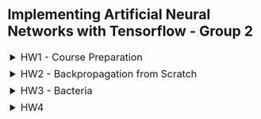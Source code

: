 <style>
details > summary {
  font-size: 20px;
  cursor: pointer;
  padding: 5px;
</style>

# Implementing Artificial Neural Networks with Tensorflow - Group 2

<details markdown=1>
  <summary>
    HW1 - Course Preparation
  </summary>
  <p>
    All files are located in [course_prep](course_prep).
    <br>
    Recap of some python operations and calculus.
  </p>
</details>

<details markdown=1>
  <summary>
    HW2 - Backpropagation from Scratch
  </summary>
  <p>
    All files are located in [backprop_from_scratch](backprop_from_scratch).
    <br>
    This week our task was to implement a MLP from scratch. We did so and used different classes and skripts for our Dataset, Functions, Perceptron, training and a Jupyter Notebook for visualization.
    <br>
    We have created a quite sofisticated fully connected MLP. You can chose as many input, output neurons, and hidden layers as you want as well as adjusting the hiddenlayer width freely.
    You can even specify different activation functions for the input, hidden and output neurons.
    We also visualized every possible logical gate as well as a live training visualization of our network.
    <br>
    ### [dataset.py](backprop_from_scratch/dataset.py)
    Provides the inputs with the labels. Can be choosen between and, or, nand. nor, xor depending on the given parameter (standard is xor).
    <br>
    ### [eval.py](backprop_from_scratch/eval.py)
    Contains methods to calculate sigmoid, sigmoidprime, squarred error and accuracy.
    <br>
    ### [perceptron.py](backprop_from_scratch/perceptron.py)
    Represents a single instance of one Perceptron with methods to calculate a forward step with activateion funciton sigmoid as well as an update method to update the parameters of the respective Perceptron instance. Perceptron is initialized with a learning rate of 1, activation function of sigmoid and activation functions derivative of sigmoidprime. Other activation function or lerning rate could be choosen if needed.
    <br>
    ### [mlp.py](backprop_from_scratch/mlp.py)
    Represents our MLP. The constructor initializes our mlp and there are additional methods for passing the inputs through the network and another method to update the parameters. The MLP is initilized with 2 input units, 1 output neuron and 4 neurons in 2 hidden layers. The global lerning rate is 1 and the activateion function is sigmoid again. These parameters can be changed (e.g. more hidden layers or more neurons in it) if necessary. 
    <br>
    ### [training.py](backprop_from_scratch/training.py)
    This script contains functions to train our MLP. There is an epoch function wich passes the input through our network as well as a training function (which is also used for visualization. Also there is a function used for our live training in [visualization.ipynb](backprop_from_scratch/visualization.ipynb).
    <br>
    ### [visualization.ipynb](backprop_from_scratch/visualization.ipynb)
    This notebook is used to visualize the training and output of our network. We visualize different logical gates as well as a live training of our network.
  </p>
</details>

<details markdown=1>
  <summary>
    HW3 - Bacteria
  </summary>
  <p>
    All files are located in [HW3_bacteria](HW3_bacteria).
    <br>
    This week our task was to work with Tensorflow datasets and to create a Newtwork working with some data about different kind of bacteria which can be differantiated by their respective genome sequence. For that matter the data had to be preprocessed with one-hot encoding. After that we created a Layer and Model class to realize the different layers in our network and the network itself. For the training an visualization we used a jupyter notebook for easier use and easier visualization.
    <br>
    ### [preprocessing.py](HW3_bacteria/preprocessing.py)
    This skript is used to preprocess our data. First we defined a function onehotify which one-hot encodes our dataset. We then used this function in our prep_data function to apply the one-hot encoding to our tensorflow dataset.
    <br>
    ### [layer.py](HW3_bacteria/layer.py)
    This class represents a Layer in our network. The constructor initializes a layer (default is with 256 units and sigmoid activation function). The build function  creates random weights and bias and the call function is used to update our parameters.
    <br>
    ### [model.py](HW3_bacteria/model.py)
    This class represents our whole model. It is initialized with 2 hidden layers and an output layer. The call function is used to call the call function of our layer class to update our parameters.
    <br>
    ### [HW3.ipynb](HW3_bacteria/HW3.ipynb)
    This jupyter notebook is used for our visualization and training. It is inbedded in Google colab so you do not have to run it locally. First this reposetory is cloned so the respective classes and skripts can be utilized. After that we defined a function to train our model and to test our model. After that the data is loaded, preprocessed, hyperparameters are choosen, test is initialized, performance is printed and then the model is trained. After that the visualization follows.
  </p>
</details>

<details markdown=1>
  <summary>
    HW4
  </summary>
  <p>
    All files are located in []().
    <br>
    ...
  </p>
</details>
